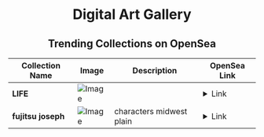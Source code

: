 <div align="center">

# Digital Art Gallery

## Trending Collections on OpenSea

| Collection Name                       | Image                                                                                     | Description                       | OpenSea Link                                                                                          |
|---------------------------------------|-------------------------------------------------------------------------------------------|-----------------------------------|--------------------------------------------------------------------------------------------------------|
| **LIFE** | ![Image](https://i.seadn.io/s/raw/files/082c0bb32b58e559b5def89ed42b9de0.png?w=500&auto=format?w=200&auto=format) |  | <details><summary>Link</summary>[LIFE](https://opensea.io/collection/life-865)</details> |
| **fujitsu joseph** | ![Image](https://i.seadn.io/s/raw/files/0d7375a3237a9664e91b37469e658761.jpg?w=500&auto=format?w=200&auto=format) | characters midwest plain | <details><summary>Link</summary>[fujitsu joseph](https://opensea.io/collection/fujitsu-joseph)</details> |

</div>